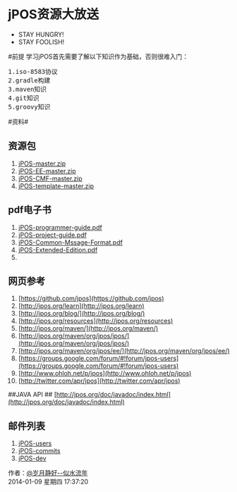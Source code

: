 jPOS资源大放送
=========
- STAY HUNGRY!
- STAY FOOLISH!

#前提
学习jPOS首先需要了解以下知识作为基础，否则很难入门：
<pre>
1.iso-8583协议
2.gradle构建
3.maven知识
4.git知识
5.groovy知识
</pre>

#资料#
## 资源包 ##
1. [jPOS-master.zip](https://github.com/jpos/jPOS/archive/master.zip)
1. [jPOS-EE-master.zip](https://github.com/jpos/jPOS-EE/archive/master.zip)
1. [jPOS-CMF-master.zip](https://github.com/jpos/jPOS-CMF/archive/master.zip)
1. [jPOS-template-master.zip](https://github.com/jpos/jPOS-template/archive/master.zip)

## pdf电子书 ##
1. [jPOS-programmer-guide.pdf](http://jpos.org/doc/proguide-draft.pdf)
1. [jPOS-project-guide.pdf](http://jpos.org/doc/jPOS-Project-Guide.pdf)
1. [jPOS-Common-Mssage-Format.pdf](http://jpos.org/doc/jPOS-CMF.pdf)
1. [jPOS-Extended-Edition.pdf](http://jpos.org/doc/jPOS-EE.pdf)
2. 
## 网页参考 ##
1. [https://github.com/jpos](https://github.com/jpos)
1. [http://jpos.org/learn](http://jpos.org/learn)
2. [http://jpos.org/blog/](http://jpos.org/blog/)
1. [http://jpos.org/resources](http://jpos.org/resources)
1. [http://jpos.org/maven/](http://jpos.org/maven/)
1. [http://jpos.org/maven/org/jpos/jpos/](http://jpos.org/maven/org/jpos/jpos/)
1. [http://jpos.org/maven/org/jpos/ee/](http://jpos.org/maven/org/jpos/ee/)
1. [https://groups.google.com/forum/#!forum/jpos-users](https://groups.google.com/forum/#!forum/jpos-users)
1. [http://www.ohloh.net/p/jpos](http://www.ohloh.net/p/jpos)
1. [http://twitter.com/apr/jpos](http://twitter.com/apr/jpos)

##JAVA API ##
[http://jpos.org/doc/javadoc/index.html](http://jpos.org/doc/javadoc/index.html)

## 邮件列表 ##
1. [jPOS-users](http://groups.google.com/group/jpos-users )
1. [jPOS-commits](http://groups.google.com/group/jpos-commits)
1. [jPOS-dev](http://www.yahoogroups.com/group/jpos-dev)

作者：[@岁月静好--似水流年](http://weibo.com/u/1747720793)<br/>
2014-01-09 星期四 17:37:20 